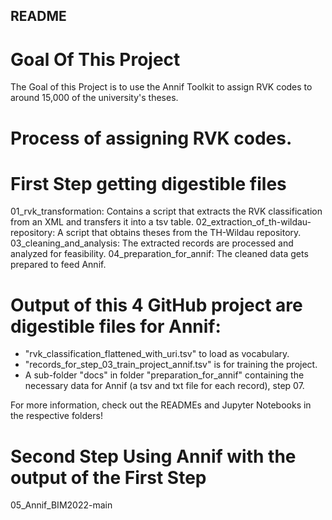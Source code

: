 ## README


# Goal Of This Project

The Goal of this Project is to use the Annif Toolkit to assign RVK codes to around 15,000 of the university's theses.

# Process of assigning RVK codes.

# First Step getting digestible files


01_rvk_transformation: Contains a script that extracts the RVK classification from an XML and transfers it into a tsv table.
02_extraction_of_th-wildau-repository: A script that obtains theses from the TH-Wildau repository.
03_cleaning_and_analysis: The extracted records are processed and analyzed for feasibility.
04_preparation_for_annif: The cleaned data gets prepared to feed Annif.


# Output of this 4 GitHub project are digestible files for Annif:
* "rvk_classification_flattened_with_uri.tsv" to load as vocabulary.
* "records_for_step_03_train_project_annif.tsv" is for training the project.
* A sub-folder "docs" in folder "preparation_for_annif" containing the necessary data for Annif (a tsv and txt file for each record), step 07.

For more information, check out the READMEs and Jupyter Notebooks in the respective folders!


# Second Step Using Annif with the output of the First Step

05_Annif_BIM2022-main
